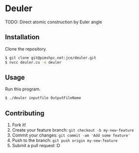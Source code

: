 # Deuler

TODO: Direct atomic construction by Euler angle

## Installation

Clone the repository.

```bash
$ git clone git@pimshpc.net:jce/deuler.git
$ nvcc deuler.cu -o deuler
```

## Usage

Run this program.

```bash
$ ./deuler inputfile OutputFileName
```

## Contributing

1. Fork it!
2. Create your feature branch: `git checkout -b my-new-feature`
3. Commit your changes: `git commit -am 'Add some feature'`
4. Push to the branch: `git push origin my-new-feature`
5. Submit a pull request :D


